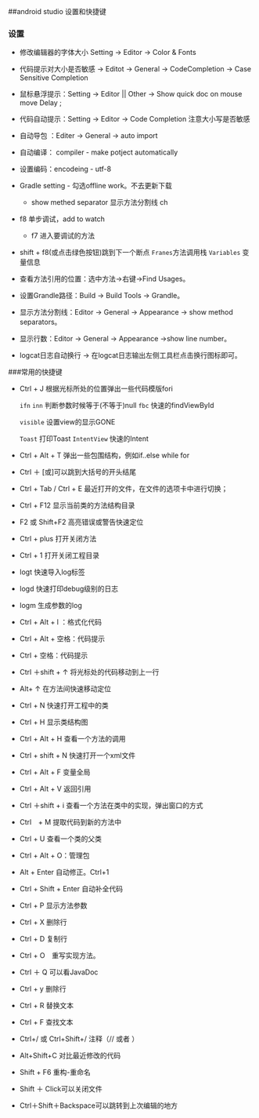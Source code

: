 ##android studio 设置和快捷键

### 设置

- 修改编辑器的字体大小 Setting -> Editor -> Color & Fonts
- 代码提示对大小是否敏感 -> Editot -> General -> CodeCompletion -> Case Sensitive Completion
- 鼠标悬浮提示：Setting -> Editor || Other -> Show quick doc on mouse move Delay ; 
- 代码自动提示：Setting -> Editor -> Code Completion 注意大小写是否敏感
- 自动导包 ：Editer -> General -> auto import
- 自动编译： compiler - make potject automatically
- 设置编码：encodeing - utf-8
- Gradle setting - 勾选offline work。不去更新下载  
  - show methed separator 显示方法分割线 ch 



- f8 单步调试，add to watch

  - f7 进入要调试的方法
- shift + f8(或点击绿色按钮)跳到下一个断点
  `Franes`方法调用栈
  `Variables` 变量信息
- 查看方法引用的位置：选中方法->右键->Find Usages。
- 设置Grandle路径：Build -> Build Tools -> Grandle。
- 显示方法分割线：Editor -> General -> Appearance -> show method separators。
- 显示行数：Editor -> General -> Appearance ->show line number。
- logcat日志自动换行 -> 在logcat日志输出左侧工具栏点击换行图标即可。

###常用的快捷键

- Ctrl + J 根据光标所处的位置弹出一些代码模版fori 

  `ifn` `inn` 判断参数时候等于(不等于)null
  `fbc` 快速的findViewById

   `visible` 设置view的显示GONE

  `Toast` 打印Toast
  `IntentView` 快速的Intent

- Ctrl + Alt + T 弹出一些包围结构，例如if..else  while  for

- Ctrl ＋ [或]可以跳到大括号的开头结尾

- Ctrl + Tab / Ctrl + E 最近打开的文件，在文件的选项卡中进行切换；

- Ctrl + F12 显示当前类的方法结构目录

- F2 或 Shift+F2 高亮错误或警告快速定位

- Ctrl + plus 打开关闭方法

- Ctrl + 1 打开关闭工程目录

- logt  快速导入log标签

- logd  快速打印debug级别的日志

- logm  生成参数的log

- Ctrl + Alt + l ：格式化代码 

- Ctrl + Alt +  空格：代码提示

- Ctrl + 空格：代码提示

- Ctrl ＋shift + ↑  将光标处的代码移动到上一行

- Alt+  ↑ 在方法间快速移动定位

- Ctrl + N  快速打开工程中的类

- Ctrl + H 显示类结构图 

- Ctrl + Alt + H  查看一个方法的调用

- Ctrl + shift + N  快速打开一个xml文件

- Ctrl + Alt + F 变量全局

- Ctrl + Alt + V  返回引用 

- Ctrl ＋shift + i 查看一个方法在类中的实现，弹出窗口的方式

- Ctrl　+ M  提取代码到新的方法中

- Ctrl + U 查看一个类的父类

- Ctrl + Alt + O：管理包

- Alt + Enter 自动修正。Ctrl+1

- Ctrl + Shift + Enter 自动补全代码

- Ctrl + P  显示方法参数

- Ctrl + X  删除行

- Ctrl + D 复制行

- Ctrl + O　重写实现方法。

- Ctrl ＋ Q 可以看JavaDoc

- Ctrl + y  删除行

- Ctrl + R  替换文本

- Ctrl + F  查找文本

- Ctrl+/ 或 Ctrl+Shift+/  注释（// 或者 ）

- Alt+Shift+C  对比最近修改的代码

- Shift + F6  重构-重命名

- Shift ＋ Click可以关闭文件

- Ctrl＋Shift＋Backspace可以跳转到上次编辑的地方






 